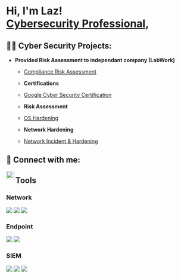 <h1>Hi, I'm Laz! <br/><a  <a href="https://www.linkedin.com/in/lazaro-denis-cybersecurity/">Cybersecurity Professional</a>, 

<h2>👨‍💻 Cyber Security Projects:</h2>

- <b>Provided Risk Assessment to independant company (LabWork)</b>
  - [Compliance Risk Assessment](https://github.com/ldenis001/Botium-Toys-Audit/tree/main)
 
  - <b>Certifications</b>
  - [Google Cyber Security Certification](https://github.com/ldenis001/LazCyber/blob/main/Cyber%20Security%20Certificate.pdf)

  - <b>Risk Assessment</b>
  - [OS Hardening](https://github.com/ldenis001/OS-Hardening)
 
  -  <b>Network Hardening</b>
  - [Network Incident & Hardening](https://github.com/ldenis001/Network-Hardening)
    
<h2> 🤳 Connect with me:</h2>

[<img align="left" alt="LazCyber | LinkedIn" width="22px" src="https://cdn.jsdelivr.net/npm/simple-icons@v3/icons/linkedin.svg" />][linkedin]

[linkedin]: https://www.linkedin.com/in/lazaro-denis-cybersecurity/
## Tools

### Network
<div>
    <img src="https://img.shields.io/badge/-Wireshark-1679A7?&style=for-the-badge&logo=Wireshark&logoColor=white" />
    <img src="https://img.shields.io/badge/-Suricata-EF3B2D?&style=for-the-badge&logo=Suricata&logoColor=white" />
    <img src="https://img.shields.io/badge/-Zeek-777BB4?&style=for-the-badge&logo=Zeek&logoColor=white" />
</div>

### Endpoint
<div>
    <img src="https://img.shields.io/badge/-Microsoft_Defender_for_Endpoint-00A4EF?&style=for-the-badge&logo=Microsoft&logoColor=white" />
    <img src="https://img.shields.io/badge/-Velociraptor-4B275F?&style=for-the-badge&logo=Velociraptor&logoColor=white" />
</div>

### SIEM
<div>
    <img src="https://img.shields.io/badge/-Microsoft_Sentinel-0078D4?&style=for-the-badge&logo=Microsoft&logoColor=white" />
    <img src="https://img.shields.io/badge/-Splunk-000000?&style=for-the-badge&logo=Splunk&logoColor=white" />
    <img src="https://img.shields.io/badge/-Elastic-005571?&style=for-the-badge&logo=Elastic&logoColor=white" />
</div>
